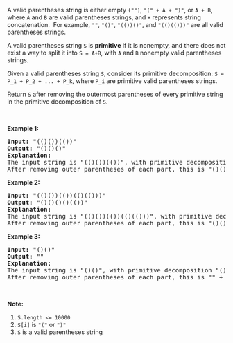 <div><p>A valid parentheses string is either empty <code>("")</code>, <code>"(" + A + ")"</code>, or <code>A + B</code>, where <code>A</code> and <code>B</code> are valid parentheses strings, and <code>+</code> represents string concatenation.&nbsp; For example, <code>""</code>, <code>"()"</code>, <code>"(())()"</code>, and <code>"(()(()))"</code> are all valid parentheses strings.</p>

<p>A valid parentheses string <code>S</code> is <strong>primitive</strong> if it is nonempty, and there does not exist a way to split it into <code>S = A+B</code>, with <code>A</code> and <code>B</code> nonempty valid parentheses strings.</p>

<p>Given a valid parentheses string <code>S</code>, consider its primitive decomposition: <code>S = P_1 + P_2 + ... + P_k</code>, where <code>P_i</code> are primitive valid parentheses strings.</p>

<p>Return <code>S</code> after removing the outermost parentheses of every primitive string in the primitive decomposition of <code>S</code>.</p>

<p>&nbsp;</p>

<p><strong>Example 1:</strong></p>

<pre><strong>Input: </strong><span id="example-input-1-1">"(()())(())"</span>
<strong>Output: </strong><span id="example-output-1">"()()()"</span>
<strong>Explanation: </strong>
The input string is "(()())(())", with primitive decomposition "(()())" + "(())".
After removing outer parentheses of each part, this is "()()" + "()" = "()()()".
</pre>

<div>
<p><strong>Example 2:</strong></p>

<pre><strong>Input: </strong><span id="example-input-2-1">"(()())(())(()(()))"</span>
<strong>Output: </strong><span id="example-output-2">"()()()()(())"</span>
<strong>Explanation: </strong>
The input string is "(()())(())(()(()))", with primitive decomposition "(()())" + "(())" + "(()(()))".
After removing outer parentheses of each part, this is "()()" + "()" + "()(())" = "()()()()(())".
</pre>

<div>
<p><strong>Example 3:</strong></p>

<pre><strong>Input: </strong><span id="example-input-3-1">"()()"</span>
<strong>Output: </strong><span id="example-output-3">""</span>
<strong>Explanation: </strong>
The input string is "()()", with primitive decomposition "()" + "()".
After removing outer parentheses of each part, this is "" + "" = "".
</pre>

<p>&nbsp;</p>
</div>
</div>

<p><strong>Note:</strong></p>

<ol>
	<li><code>S.length &lt;= 10000</code></li>
	<li><code>S[i]</code> is <code>"("</code> or <code>")"</code></li>
	<li><code>S</code> is a valid parentheses string</li>
</ol>

<div>
<div>
<div>&nbsp;</div>
</div>
</div></div>
